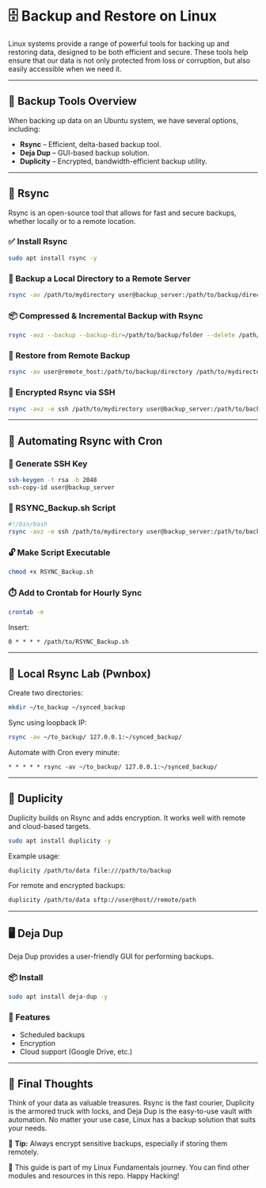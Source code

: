 # 🗄️ Backup and Restore on Linux

Linux systems provide a range of powerful tools for backing up and restoring data, designed to be both efficient and secure. These tools help ensure that our data is not only protected from loss or corruption, but also easily accessible when we need it.

---

## 🧰 Backup Tools Overview

When backing up data on an Ubuntu system, we have several options, including:

* **Rsync** – Efficient, delta-based backup tool.
* **Deja Dup** – GUI-based backup solution.
* **Duplicity** – Encrypted, bandwidth-efficient backup utility.

---

## 🔄 Rsync

Rsync is an open-source tool that allows for fast and secure backups, whether locally or to a remote location.

### ✅ Install Rsync

```bash
sudo apt install rsync -y
```

### 📁 Backup a Local Directory to a Remote Server

```bash
rsync -av /path/to/mydirectory user@backup_server:/path/to/backup/directory
```

### 📦 Compressed & Incremental Backup with Rsync

```bash
rsync -avz --backup --backup-dir=/path/to/backup/folder --delete /path/to/mydirectory user@backup_server:/path/to/backup/directory
```

### 🔁 Restore from Remote Backup

```bash
rsync -av user@remote_host:/path/to/backup/directory /path/to/mydirectory
```

### 🔐 Encrypted Rsync via SSH

```bash
rsync -avz -e ssh /path/to/mydirectory user@backup_server:/path/to/backup/directory
```

---

## 🤖 Automating Rsync with Cron

### 🔑 Generate SSH Key

```bash
ssh-keygen -t rsa -b 2048
ssh-copy-id user@backup_server
```

### 📝 RSYNC\_Backup.sh Script

```bash
#!/bin/bash
rsync -avz -e ssh /path/to/mydirectory user@backup_server:/path/to/backup/directory
```

### 🔓 Make Script Executable

```bash
chmod +x RSYNC_Backup.sh
```

### ⏱️ Add to Crontab for Hourly Sync

```bash
crontab -e
```

Insert:

```cron
0 * * * * /path/to/RSYNC_Backup.sh
```

---

## 🧪 Local Rsync Lab (Pwnbox)

Create two directories:

```bash
mkdir ~/to_backup ~/synced_backup
```

Sync using loopback IP:

```bash
rsync -av ~/to_backup/ 127.0.0.1:~/synced_backup/
```

Automate with Cron every minute:

```cron
* * * * * rsync -av ~/to_backup/ 127.0.0.1:~/synced_backup/
```

---

## 🔐 Duplicity

Duplicity builds on Rsync and adds encryption. It works well with remote and cloud-based targets.

```bash
sudo apt install duplicity -y
```

Example usage:

```bash
duplicity /path/to/data file:///path/to/backup
```

For remote and encrypted backups:

```bash
duplicity /path/to/data sftp://user@host//remote/path
```

---

## 🖥️ Deja Dup

Deja Dup provides a user-friendly GUI for performing backups.

### 📦 Install

```bash
sudo apt install deja-dup -y
```

### 🔐 Features

* Scheduled backups
* Encryption
* Cloud support (Google Drive, etc.)

---

## 🧠 Final Thoughts

Think of your data as valuable treasures. Rsync is the fast courier, Duplicity is the armored truck with locks, and Deja Dup is the easy-to-use vault with automation. No matter your use case, Linux has a backup solution that suits your needs.

🔐 **Tip:** Always encrypt sensitive backups, especially if storing them remotely.

📁 This guide is part of my Linux Fundamentals journey. You can find other modules and resources in this repo. Happy Hacking!
